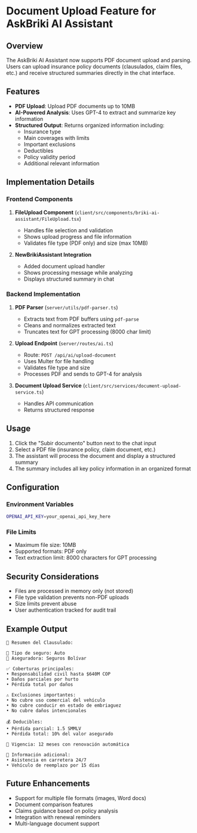 # Document Upload Feature for AskBriki AI Assistant

## Overview

The AskBriki AI Assistant now supports PDF document upload and parsing. Users can upload insurance policy documents (clausulados, claim files, etc.) and receive structured summaries directly in the chat interface.

## Features

- **PDF Upload**: Upload PDF documents up to 10MB
- **AI-Powered Analysis**: Uses GPT-4 to extract and summarize key information
- **Structured Output**: Returns organized information including:
  - Insurance type
  - Main coverages with limits
  - Important exclusions
  - Deductibles
  - Policy validity period
  - Additional relevant information

## Implementation Details

### Frontend Components

1. **FileUpload Component** (`client/src/components/briki-ai-assistant/FileUpload.tsx`)
   - Handles file selection and validation
   - Shows upload progress and file information
   - Validates file type (PDF only) and size (max 10MB)

2. **NewBrikiAssistant Integration**
   - Added document upload handler
   - Shows processing message while analyzing
   - Displays structured summary in chat

### Backend Implementation

1. **PDF Parser** (`server/utils/pdf-parser.ts`)
   - Extracts text from PDF buffers using `pdf-parse`
   - Cleans and normalizes extracted text
   - Truncates text for GPT processing (8000 char limit)

2. **Upload Endpoint** (`server/routes/ai.ts`)
   - Route: `POST /api/ai/upload-document`
   - Uses Multer for file handling
   - Validates file type and size
   - Processes PDF and sends to GPT-4 for analysis

3. **Document Upload Service** (`client/src/services/document-upload-service.ts`)
   - Handles API communication
   - Returns structured response

## Usage

1. Click the "Subir documento" button next to the chat input
2. Select a PDF file (insurance policy, claim document, etc.)
3. The assistant will process the document and display a structured summary
4. The summary includes all key policy information in an organized format

## Configuration

### Environment Variables
```bash
OPENAI_API_KEY=your_openai_api_key_here
```

### File Limits
- Maximum file size: 10MB
- Supported formats: PDF only
- Text extraction limit: 8000 characters for GPT processing

## Security Considerations

- Files are processed in memory only (not stored)
- File type validation prevents non-PDF uploads
- Size limits prevent abuse
- User authentication tracked for audit trail

## Example Output

```
📄 Resumen del Clausulado:

🔹 Tipo de seguro: Auto
🏢 Aseguradora: Seguros Bolívar

✅ Coberturas principales:
• Responsabilidad civil hasta $640M COP
• Daños parciales por hurto
• Pérdida total por daños

⚠️ Exclusiones importantes:
• No cubre uso comercial del vehículo
• No cubre conducir en estado de embriaguez
• No cubre daños intencionales

💰 Deducibles:
• Pérdida parcial: 1.5 SMMLV
• Pérdida total: 10% del valor asegurado

📅 Vigencia: 12 meses con renovación automática

📌 Información adicional:
• Asistencia en carretera 24/7
• Vehículo de reemplazo por 15 días
```

## Future Enhancements

- Support for multiple file formats (images, Word docs)
- Document comparison features
- Claims guidance based on policy analysis
- Integration with renewal reminders
- Multi-language document support 